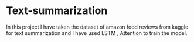 # Text-summarization

In this project I have taken the dataset of amazon food reviews  from kaggle for text summarization  and I have used  LSTM , Attention to train the model.
